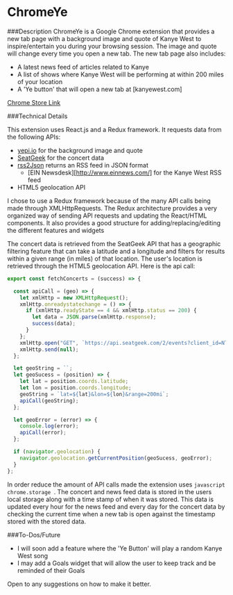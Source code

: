 ChromeYe
======

###Description
ChromeYe is a Google Chrome extension that provides a new tab page with a background image and quote of Kanye West to inspire/entertain you during your browsing session. The image and quote will change every time you open a new tab. The new tab page also includes:

- A latest news feed of articles related to Kanye
- A list of shows where Kanye West will be performing at within 200 miles of your location
- A 'Ye button' that will open a new tab at [kanyewest.com]

[Chrome Store Link](https://chrome.google.com/webstore/detail/chromeye/bfflmlaplfjkbaecodimdfbjeohbdjng?hl=en-US)

###Technical Details

This extension uses React.js and a Redux framework.
It requests data from the following APIs:
- [yepi.io](https://yepi.io/) for the background image and quote
- [SeatGeek](http://platform.seatgeek.com/) for the concert data
- [rss2Json](http://rss2json.com/) returns an RSS feed in JSON format
    - [EIN Newsdesk][http://www.einnews.com/] for the Kanye West RSS feed
- HTML5 geolocation API

I chose to use a Redux framework because of the many API calls being made through
XMLHttpRequests. The Redux architecture provides a very organized way of sending API requests
and updating the React/HTML components. It also provides a good structure for adding/replacing/editing the different features and widgets

The concert data is retrieved from the SeatGeek API that has a geographic filtering feature that can take a latitude and a longitude and filters for results within a given range (in miles) of that location.
The user's location is retrieved through the HTML5 geolocation API. Here is the api call:
```Javascript
export const fetchConcerts = (success) => {

  const apiCall = (geo) => {
    let xmlHttp = new XMLHttpRequest();
    xmlHttp.onreadystatechange = () => {
      if (xmlHttp.readyState == 4 && xmlHttp.status == 200) {
        let data = JSON.parse(xmlHttp.response);
        success(data);
      }
    };
    xmlHttp.open("GET", `https://api.seatgeek.com/2/events?client_id=NTc3Mzg1OXwxNDc0NTA1NTQw&${geo}&per_page=100&format=json&performers.slug=kanye-west`, true);
    xmlHttp.send(null);
  };

  let geoString = ``;
  let geoSucess = (position) => {
    let lat = position.coords.latitude;
    let lon = position.coords.longitude;
    geoString = `lat=${lat}&lon=${lon}&range=200mi`;
    apiCall(geoString);
  };

  let geoError = (error) => {
    console.log(error);
    apiCall(error);
  };

  if (navigator.geolocation) {
    navigator.geolocation.getCurrentPosition(geoSucess, geoError);
  }
};
```


In order reduce the amount of API calls made the extension uses ```javascript chrome.storage ```.
The concert and news feed data is stored in the users local storage along with a time stamp of when it was stored. This data is updated every hour for the news feed and every day for the concert data by checking the current time when a new tab is open against the timestamp stored with the stored data.

###To-Dos/Future
- I will soon add a feature where the 'Ye Button' will play a random Kanye West song
- I may add a Goals widget that will allow the user to keep track and be reminded of their Goals

Open to any suggestions on how to make it better.

